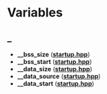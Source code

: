 
# Variables



## _

* **\_\_bss\_size** ([**startup.hpp**](startup_8hpp.md))
* **\_\_bss\_start** ([**startup.hpp**](startup_8hpp.md))
* **\_\_data\_size** ([**startup.hpp**](startup_8hpp.md))
* **\_\_data\_source** ([**startup.hpp**](startup_8hpp.md))
* **\_\_data\_start** ([**startup.hpp**](startup_8hpp.md))




